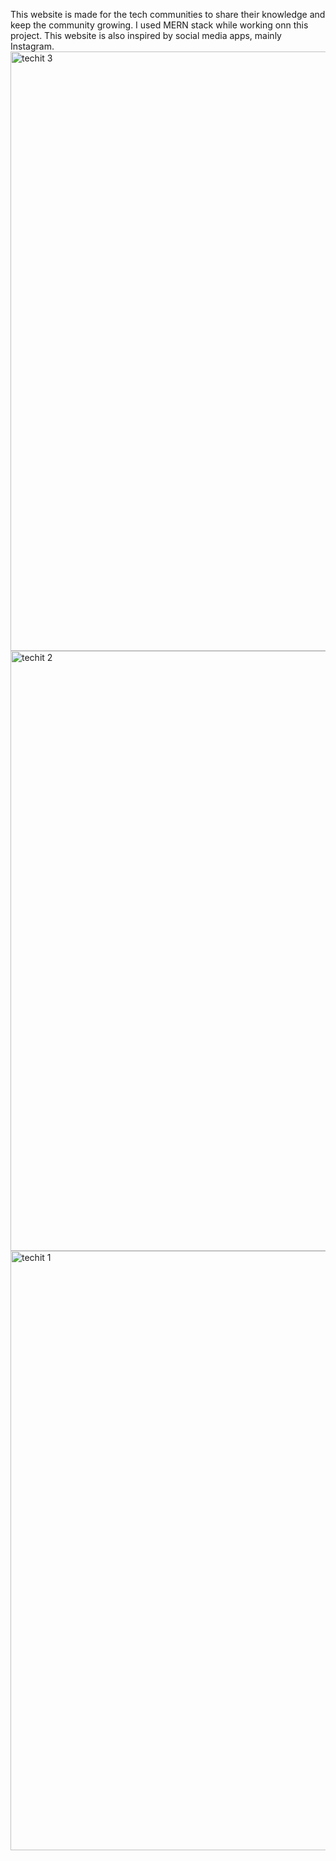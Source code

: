 This website is made for the tech communities to share their knowledge and keep the community growing. I used MERN stack while working onn this project. This website is also inspired by social media apps, mainly Instagram.<img width="959" alt="techit 3" src="https://user-images.githubusercontent.com/89639472/192371608-193ea17d-3e6a-46cf-a98d-f6dcb4befdab.png">
<img width="960" alt="techit 2" src="https://user-images.githubusercontent.com/89639472/192371630-7b323257-9abe-40ad-bd1e-0ba1fbda862b.png">
<img width="959" alt="techit 1" src="https://user-images.githubusercontent.com/89639472/192371633-80667fbb-ba32-423d-acd3-786c97e72577.png">

